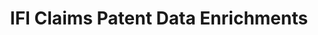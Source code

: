 ---
bigquery: https://console.cloud.google.com/marketplace/product/google_patents_public_datasets/ifi-claims-patent-data-enrichments
contributors: IFI CLAIMS
cost: Costs to access via IFI, Google Patents Public Datasets hosts a core public
  version on BigQuery
description: IFI CLAIMS Patent Data Enrichments includes standardized assignee/applicant
  names and integrated legal status information.
documentation: https://www.ificlaims.com/news/view/blog-posts/public-patent-data-now.htm
last_edit: 04/08/2022, 05:36:22
location: https://www.ificlaims.com/product/product-data-enrichments.htm
maintained_by: IFI CLAIMS
schema_fields: '[]'
shortname: ifi_claims_enrichments
tags:
- analytics
- patents
terms_of_use: variable
title: IFI Claims Patent Data Enrichments
uuid: 10fc1bad-8a80-4c3c-8803-8d33246fc659
---